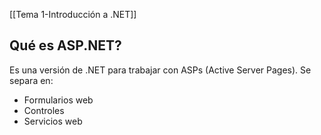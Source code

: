 [[Tema 1-Introducción a .NET]]

## Qué es ASP.NET?
Es una versión de .NET para trabajar con ASPs (Active Server Pages). Se separa en:
+ Formularios web
+ Controles
+ Servicios web


